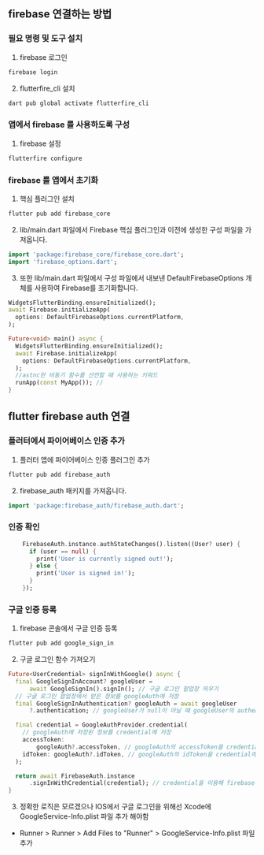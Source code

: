 ## firebase 연결하는 방법 
### 필요 명령 및 도구 설치
1. firebase 로그인
~~~bash
firebase login
~~~
2. flutterfire_cli 설치
~~~bash
dart pub global activate flutterfire_cli
~~~

### 앱에서 firebase 를 사용하도록 구성
1. firebase 설정
~~~bash
flutterfire configure
~~~

### firebase 를 앱에서 초기화
1. 핵심 플러그인 설치
~~~bash
flutter pub add firebase_core
~~~

2. lib/main.dart 파일에서 Firebase 핵심 플러그인과 이전에 생성한 구성 파일을 가져옵니다.
~~~dart
import 'package:firebase_core/firebase_core.dart';
import 'firebase_options.dart';
~~~

3. 또한 lib/main.dart 파일에서 구성 파일에서 내보낸 DefaultFirebaseOptions 개체를 사용하여 Firebase를 초기화합니다.
~~~dart
WidgetsFlutterBinding.ensureInitialized();
await Firebase.initializeApp(
  options: DefaultFirebaseOptions.currentPlatform,
);
~~~

~~~dart
Future<void> main() async {
  WidgetsFlutterBinding.ensureInitialized();
  await Firebase.initializeApp(
    options: DefaultFirebaseOptions.currentPlatform,
  );
  //astnc란 비동기 함수를 선언할 때 사용하는 키워드
  runApp(const MyApp()); //
}
~~~

## flutter firebase auth 연결
### 플러터에서 파이어베이스 인증 추가
1. 플러터 앱에 파이어베이스 인증 플러그인 추가

~~~bash
flutter pub add firebase_auth
~~~

2. firebase_auth 패키지를 가져옵니다.
~~~dart
import 'package:firebase_auth/firebase_auth.dart';
~~~

### 인증 확인
~~~dart
    FirebaseAuth.instance.authStateChanges().listen((User? user) {
      if (user == null) {
        print('User is currently signed out!');
      } else {
        print('User is signed in!');
      }
    });
~~~

### 구글 인증 등록
1. firebase 콘솔에서 구글 인증 등록
~~~bash
flutter pub add google_sign_in
~~~

2. 구글 로그인 함수 가져오기
~~~dart
Future<UserCredential> signInWithGoogle() async {
  final GoogleSignInAccount? googleUser =
      await GoogleSignIn().signIn(); // 구글 로그인 팝업창 띄우기
  // 구글 로그인 팝업창에서 받은 정보를 googleAuth에 저장
  final GoogleSignInAuthentication? googleAuth = await googleUser
      ?.authentication; // googleUser가 null이 아닐 때 googleUser의 authentication을 googleAuth에 저장

  final credential = GoogleAuthProvider.credential(
    // googleAuth에 저장된 정보를 credential에 저장
    accessToken:
        googleAuth?.accessToken, // googleAuth의 accessToken을 credential에 저장
    idToken: googleAuth?.idToken, // googleAuth의 idToken을 credential에 저장
  );

  return await FirebaseAuth.instance
      .signInWithCredential(credential); // credential을 이용해 firebase에 로그인
}
~~~

3. 정확한 로직은 모르겠으나 IOS에서 구글 로그인을 위해선
Xcode에 GoogleService-Info.plist 파일 추가 해야함
- Runner > Runner > Add Files to "Runner" > GoogleService-Info.plist 파일 추가